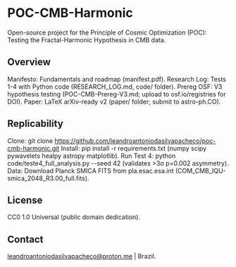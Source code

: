 # POC-CMB-Harmonic
Open-source project for the Principle of Cosmic Optimization (POC): Testing the Fractal-Harmonic Hypothesis in CMB data.

## Overview
Manifesto: Fundamentals and roadmap (manifest.pdf).
Research Log: Tests 1-4 with Python code (RESEARCH_LOG.md, code/ folder).
Prereg OSF: V3 hypothesis testing (POC-CMB-Prereg-V3.md; upload to osf.io/registries for DOI).
Paper: LaTeX arXiv-ready v2 (paper/ folder; submit to astro-ph.CO).

## Replicability
Clone: git clone https://github.com/leandroantoniodasilvapacheco/poc-cmb-harmonic.git
Install: pip install -r requirements.txt (numpy scipy pywavelets healpy astropy matplotlib).
Run Test 4: python code/teste4_full_analysis.py --seed 42 (validates >3σ p=0.002 asymmetry).
Data: Download Planck SMICA FITS from pla.esac.esa.int (COM_CMB_IQU-smica_2048_R3.00_full.fits).

## License
CC0 1.0 Universal (public domain dedication).

## Contact
leandroantoniodasilvapacheco@proton.me | Brazil.
